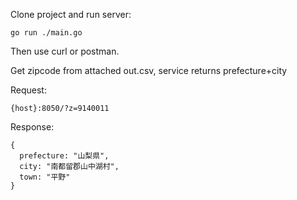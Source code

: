 Clone project and run server:

```
go run ./main.go
```

Then use curl or postman.

Get zipcode from attached out.csv, service returns prefecture+city

Request:

```
{host}:8050/?z=9140011
```

Response:

```
{
  prefecture: "山梨県",
  city: "南都留郡山中湖村",
  town: "平野"
}
```
